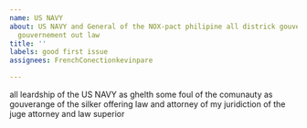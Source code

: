 ```yaml
---
name: US NAVY
about: US NAVY and General of the NOX-pact philipine all districk gouverange at all
  gouvernement out law
title: ''
labels: good first issue
assignees: FrenchConectionkevinpare

---
```


all leardship of the US NAVY as ghelth some foul of the comunauty as gouverange of the silker offering law and attorney of my juridiction of the juge attorney and law superior
